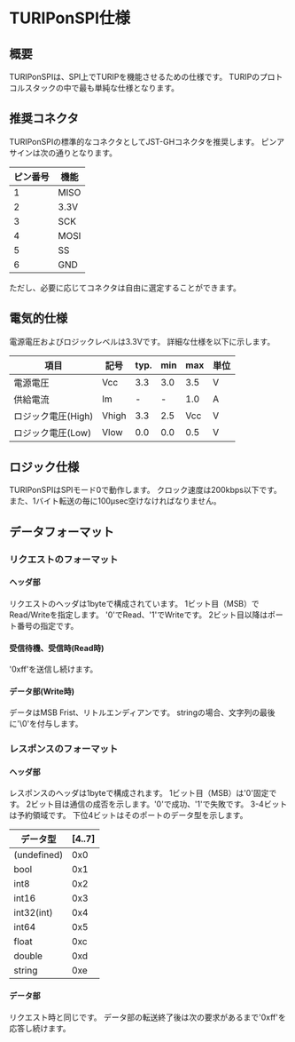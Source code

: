 # TURIPonSPI仕様

## 概要

TURIPonSPIは、SPI上でTURIPを機能させるための仕様です。
TURIPのプロトコルスタックの中で最も単純な仕様となります。

## 推奨コネクタ

TURIPonSPIの標準的なコネクタとしてJST-GHコネクタを推奨します。
ピンアサインは次の通りとなります。

ピン番号 | 機能
-------|-----
1      | MISO
2      | 3.3V
3      | SCK
4      | MOSI
5      | SS
6      | GND

ただし、必要に応じてコネクタは自由に選定することができます。

## 電気的仕様

電源電圧およびロジックレベルは3.3Vです。
詳細な仕様を以下に示します。

項目             | 記号   | typ. | min | max | 単位 |
----------------|-------|------|-----|-----|-----|
電源電圧          | Vcc   | 3.3  | 3.0 | 3.5 | V   |
供給電流          | Im    | -    | -   | 1.0 | A   |
ロジック電圧(High) | Vhigh | 3.3  | 2.5 | Vcc | V   |
ロジック電圧(Low)  | Vlow  | 0.0  | 0.0 | 0.5 | V   |

## ロジック仕様

TURIPonSPIはSPIモード0で動作します。
クロック速度は200kbps以下です。
また、1バイト転送の毎に100μsec空けなければなりません。

## データフォーマット

### リクエストのフォーマット

#### ヘッダ部

リクエストのヘッダは1byteで構成されています。
1ビット目（MSB）でRead/Writeを指定します。 '0'でRead、'1'でWriteです。
2ビット目以降はポート番号の指定です。

#### 受信待機、受信時(Read時)

'0xff'を送信し続けます。

#### データ部(Write時)

データはMSB Frist、リトルエンディアンです。
stringの場合、文字列の最後に'\0'を付与します。

### レスポンスのフォーマット

#### ヘッダ部

レスポンスのヘッダは1byteで構成されます。
1ビット目（MSB）は'0'固定です。
2ビット目は通信の成否を示します。'0'で成功、'1'で失敗です。
3-4ビットは予約領域です。
下位4ビットはそのポートのデータ型を示します。

| データ型    | [4..7] |
|-------------|--------|
| (undefined) | 0x0    |
| bool        | 0x1    |
| int8        | 0x2    |
| int16       | 0x3    |
| int32(int)  | 0x4    |
| int64       | 0x5    |
| float       | 0xc    |
| double      | 0xd    |
| string      | 0xe    |

#### データ部

リクエスト時と同じです。
データ部の転送終了後は次の要求があるまで'0xff'を応答し続けます。
